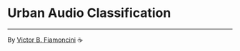 # Urban Audio Classification

----------
By [Victor B. Fiamoncini](https://github.com/Victor-Fiamoncini) ☕️
